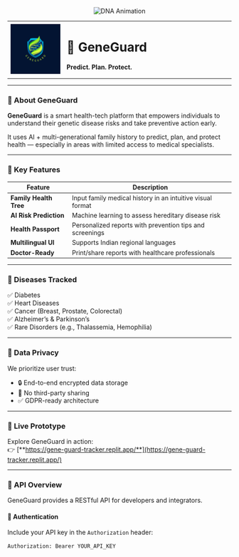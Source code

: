 <p align="center">
  <img src="https://media3.giphy.com/media/v1.Y2lkPTc5MGI3NjExaTIyY2Vsaml2c3YxYnYzZmI2MGJzazB3NHAxcTNyYTN3cHEwYnF4cyZlcD12MV9pbnRlcm5hbF9naWZfYnlfaWQmY3Q9Zw/s1IJ0L8hZ4wms/giphy.gif" alt="DNA Animation" width="600"/>
</p>

<table width="100%">
  <tr>
    <td width="25%">
      <img src="https://github.com/SayaliGangurde48/GeneGuardTracker/blob/main/GeneguardLOGO.png?raw=true" alt="GeneGuard Logo" width="100%"/>
    </td>
    <td align="left" style="vertical-align: middle;">
      <h1>🧬 GeneGuard</h1>
      <p><strong>Predict. Plan. Protect.</strong></p>
    </td>
  </tr>
</table>

---

### 🌟 About GeneGuard

**GeneGuard** is a smart health-tech platform that empowers individuals to understand their genetic disease risks and take preventive action early.

It uses AI + multi-generational family history to predict, plan, and protect health — especially in areas with limited access to medical specialists.

---

### 🧠 Key Features

| Feature | Description |
|--------|-------------|
| **Family Health Tree** | Input family medical history in an intuitive visual format |
| **AI Risk Prediction** | Machine learning to assess hereditary disease risk |
| **Health Passport** | Personalized reports with prevention tips and screenings |
| **Multilingual UI** | Supports Indian regional languages |
| **Doctor-Ready** | Print/share reports with healthcare professionals |

---

### 🧬 Diseases Tracked

✅ Diabetes  
✅ Heart Diseases  
✅ Cancer (Breast, Prostate, Colorectal)  
✅ Alzheimer’s & Parkinson’s  
✅ Rare Disorders (e.g., Thalassemia, Hemophilia)

---

### 🔐 Data Privacy

We prioritize user trust:

- 🔒 End-to-end encrypted data storage  
- 🚫 No third-party sharing  
- ✅ GDPR-ready architecture  

---

### 🚀 Live Prototype

Explore GeneGuard in action:  
👉 [**https://gene-guard-tracker.replit.app/**](https://gene-guard-tracker.replit.app/)

---

### 📡 API Overview

GeneGuard provides a RESTful API for developers and integrators.

#### 🔐 Authentication
Include your API key in the `Authorization` header:
```http
Authorization: Bearer YOUR_API_KEY
